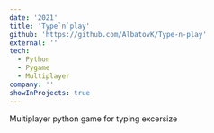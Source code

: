 ```yaml
---
date: '2021'
title: 'Type`n`play'
github: 'https://github.com/AlbatovK/Type-n-play'
external: ''
tech:
  - Python
  - Pygame
  - Multiplayer
company: ''
showInProjects: true
---
```


Multiplayer python game for typing excersize
